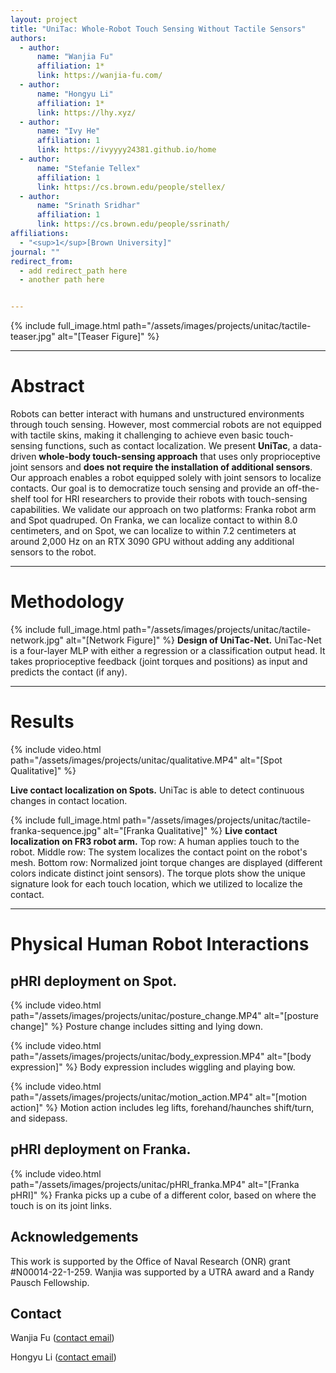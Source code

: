 ```yaml
---
layout: project
title: "UniTac: Whole-Robot Touch Sensing Without Tactile Sensors"
authors:
  - author:
      name: "Wanjia Fu"
      affiliation: 1*
      link: https://wanjia-fu.com/
  - author:
      name: "Hongyu Li"
      affiliation: 1*
      link: https://lhy.xyz/
  - author:
      name: "Ivy He"
      affiliation: 1
      link: https://ivyyyy24381.github.io/home
  - author:
      name: "Stefanie Tellex"
      affiliation: 1
      link: https://cs.brown.edu/people/stellex/
  - author:
      name: "Srinath Sridhar"
      affiliation: 1
      link: https://cs.brown.edu/people/ssrinath/
affiliations:
  - "<sup>1</sup>[Brown University]"
journal: ""
redirect_from:
  - add redirect_path here
  - another path here


---
```


{% include full_image.html path="/assets/images/projects/unitac/tactile-teaser.jpg" alt="[Teaser Figure]" %}

---

# Abstract
Robots can better interact with humans and
unstructured environments through touch sensing. However,
most commercial robots are not equipped with tactile skins,
making it challenging to achieve even basic touch-sensing
functions, such as contact localization. We present **UniTac**,
a data-driven **whole-body touch-sensing approach** that uses
only proprioceptive joint sensors and **does not require the installation of additional sensors**. Our approach enables a robot
equipped solely with joint sensors to localize contacts. Our
goal is to democratize touch sensing and provide an off-the-
shelf tool for HRI researchers to provide their robots with
touch-sensing capabilities. We validate our approach on two
platforms: Franka robot arm and Spot quadruped. On Franka,
we can localize contact to within 8.0 centimeters, and on Spot,
we can localize to within 7.2 centimeters at around 2,000 Hz
on an RTX 3090 GPU without adding any additional sensors
to the robot. 

---

# Methodology
{% include full_image.html path="/assets/images/projects/unitac/tactile-network.jpg" alt="[Network Figure]" %}
**Design of UniTac-Net.** UniTac-Net is a four-layer
MLP with either a regression or a classification output head.
It takes proprioceptive feedback (joint torques and positions)
as input and predicts the contact (if any).

---

# Results
{% include video.html path="/assets/images/projects/unitac/qualitative.MP4" alt="[Spot Qualitative]" %}

**Live contact localization on Spots.** UniTac is able to detect continuous changes in contact location. 

{% include full_image.html path="/assets/images/projects/unitac/tactile-franka-sequence.jpg" alt="[Franka Qualitative]" %}
**Live contact localization on FR3 robot arm.** Top row: A human applies touch to the robot. Middle row: The system localizes the contact point on the robot's mesh. Bottom row: Normalized joint torque changes are displayed (different colors indicate distinct joint sensors). The torque plots show the unique signature look for each touch location, which we utilized to localize the contact. 

---

# Physical Human Robot Interactions

## pHRI deployment on Spot.
{% include video.html path="/assets/images/projects/unitac/posture_change.MP4" alt="[posture change]" %}
Posture change includes sitting and lying down.

{% include video.html path="/assets/images/projects/unitac/body_expression.MP4" alt="[body expression]" %}
Body expression includes wiggling and playing bow.

{% include video.html path="/assets/images/projects/unitac/motion_action.MP4" alt="[motion action]" %}
Motion action includes leg lifts, forehand/haunches shift/turn, and sidepass.

## pHRI deployment on Franka.
{% include video.html path="/assets/images/projects/unitac/pHRI_franka.MP4" alt="[Franka pHRI]" %}
Franka picks up a cube of a different color, based on where the touch is on its joint links.

<!-- ## Citations

    Add your bibtex citation here! Be sure to indent the citation by 4 spaces. -->

## Acknowledgements
This work is supported by the Office of Naval Research (ONR) grant #N00014-22-1-259. Wanjia was supported by a UTRA award and a Randy Pausch Fellowship.

## Contact

Wanjia Fu ([contact email](mailto:wanjia_fu@brown.edu))

Hongyu Li ([contact email](mailto:hli230@cs.brown.edu))
